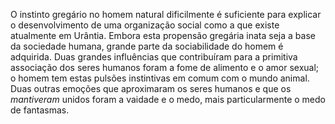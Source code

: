 ﻿O instinto gregário no homem natural dificilmente é suficiente para explicar o desenvolvimento de uma organização social  como a que existe atualmente em Urântia. Embora esta propensão gregária inata seja a base da sociedade humana, grande parte da sociabilidade do homem é adquirida. Duas grandes influências que contribuíram para a primitiva associação dos seres humanos foram a fome de alimento e o amor sexual; o homem tem estas pulsões instintivas em comum com o mundo animal. Duas outras emoções que aproximaram os seres humanos e que os *mantiveram* unidos foram a vaidade e o medo, mais particularmente o medo de fantasmas.